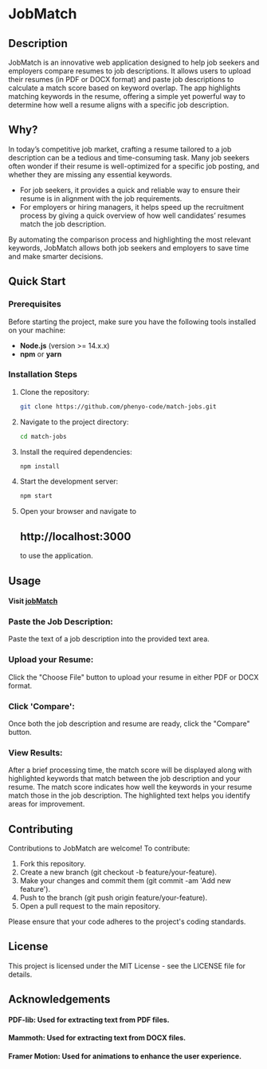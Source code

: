 # JobMatch

## Description
JobMatch is an innovative web application designed to help job seekers and employers compare resumes to job descriptions. It allows users to upload their resumes (in PDF or DOCX format) and paste job descriptions to calculate a match score based on keyword overlap. The app highlights matching keywords in the resume, offering a simple yet powerful way to determine how well a resume aligns with a specific job description.

## Why? 
In today’s competitive job market, crafting a resume tailored to a job description can be a tedious and time-consuming task. Many job seekers often wonder if their resume is well-optimized for a specific job posting, and whether they are missing any essential keywords. 
- For job seekers, it provides a quick and reliable way to ensure their resume is in alignment with the job requirements.
- For employers or hiring managers, it helps speed up the recruitment process by giving a quick overview of how well candidates’ resumes match the job description.

By automating the comparison process and highlighting the most relevant keywords, JobMatch allows both job seekers and employers to save time and make smarter decisions.

## Quick Start

### Prerequisites
Before starting the project, make sure you have the following tools installed on your machine:
- **Node.js** (version >= 14.x.x)
- **npm** or **yarn**

### Installation Steps
1. Clone the repository:
   ```bash
   git clone https://github.com/phenyo-code/match-jobs.git

2. Navigate to the project directory:
   ```bash
   cd match-jobs

3. Install the required dependencies:
   ```bash
   npm install


4. Start the development server:
   ```bash
   npm start


5. Open your browser and navigate to
   ## http://localhost:3000
   to use the application.

   

## Usage   

#### Visit [jobMatch](https://match-jobs.vercel.app/)

### Paste the Job Description: 
Paste the text of a job description into the provided text area.

### Upload your Resume: 
Click the "Choose File" button to upload your resume in either PDF or DOCX format.

### Click 'Compare': 
Once both the job description and resume are ready, click the "Compare" button.

### View Results: 
After a brief processing time, the match score will be displayed along with highlighted keywords that match between the job description and your resume.
The match score indicates how well the keywords in your resume match those in the job description. The highlighted text helps you identify areas for improvement.

## Contributing
Contributions to JobMatch are welcome! To contribute:

1. Fork this repository.
2. Create a new branch (git checkout -b feature/your-feature).
3. Make your changes and commit them (git commit -am 'Add new feature').
4. Push to the branch (git push origin feature/your-feature).
5. Open a pull request to the main repository.
   
Please ensure that your code adheres to the project's coding standards.

## License
This project is licensed under the MIT License - see the LICENSE file for details.

## Acknowledgements
#### PDF-lib: Used for extracting text from PDF files.
#### Mammoth: Used for extracting text from DOCX files.
#### Framer Motion: Used for animations to enhance the user experience.   
